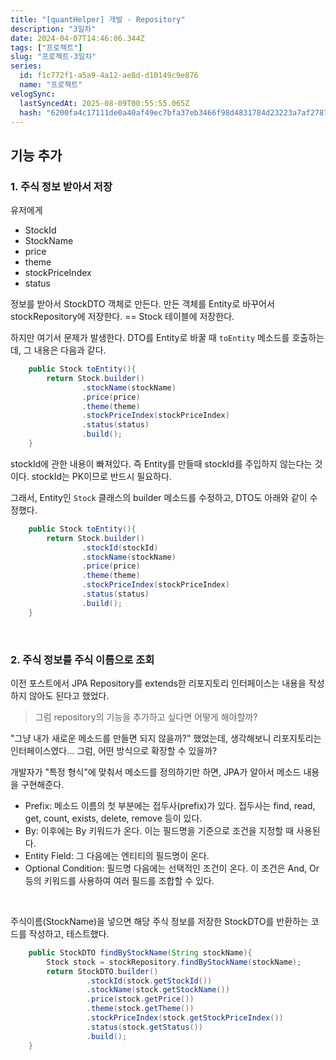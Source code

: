 ```yaml
---
title: "[quantHelper] 개발 - Repository"
description: "3일차"
date: 2024-04-07T14:46:06.344Z
tags: ["프로젝트"]
slug: "프로젝트-3일차"
series:
  id: f1c772f1-a5a9-4a12-ae8d-d10149c9e876
  name: "프로젝트"
velogSync:
  lastSyncedAt: 2025-08-09T00:55:55.065Z
  hash: "6200fa4c17111de0a40af49ec7bfa37eb3466f98d4831784d23223a7af2787fd"
---
```


## 기능 추가

### 1. 주식 정보 받아서 저장

유저에게 
- StockId
- StockName
- price
- theme
- stockPriceIndex
- status

정보를 받아서 StockDTO 객체로 만든다.
만든 객체를 Entity로 바꾸어서 stockRepository에 저장한다.
== Stock 테이블에 저장한다.

하지만 여기서 문제가 발생한다.
DTO를 Entity로 바꿀 때 ```toEntity``` 메소드를 호출하는데, 그 내용은 다음과 같다.
```java
    public Stock toEntity(){
        return Stock.builder()
                .stockName(stockName)
                .price(price)
                .theme(theme)
                .stockPriceIndex(stockPriceIndex)
                .status(status)
                .build();
    }
```

stockId에 관한 내용이 빠져있다.
즉 Entity를 만들때 stockId를 주입하지 않는다는 것이다.
stockId는 PK이므로 반드시 필요하다.

그래서, Entity인 ```Stock``` 클래스의 builder 메소드를 수정하고, DTO도 아래와 같이 수정했다.
```java
    public Stock toEntity(){
        return Stock.builder()
        		.stockId(stockId)
                .stockName(stockName)
                .price(price)
                .theme(theme)
                .stockPriceIndex(stockPriceIndex)
                .status(status)
                .build();
    }
```


<br>

### 2. 주식 정보를 주식 이름으로 조회
이전 포스트에서 JPA Repository를 extends한 리포지토리 인터페이스는 내용을 작성하지 않아도 된다고 했었다.
> 그럼 repository의 기능을 추가하고 싶다면 어떻게 해야할까?

"그냥 내가 새로운 메소드를 만들면 되지 않을까?" 했었는데, 생각해보니 리포지토리는 인터페이스였다...
그럼, 어떤 방식으로 확장할 수 있을까?

개발자가 "특정 형식"에 맞춰서 메소드를 정의하기만 하면, JPA가 알아서 메소드 내용을 구현해준다.

- Prefix: 메소드 이름의 첫 부분에는 접두사(prefix)가 있다. 접두사는 find, read, get, count, exists, delete, remove 등이 있다.
- By: 이후에는 By 키워드가 온다. 이는 필드명을 기준으로 조건을 지정할 때 사용된다.
- Entity Field: 그 다음에는 엔티티의 필드명이 온다.
- Optional Condition: 필드명 다음에는 선택적인 조건이 온다. 이 조건은 And, Or 등의 키워드를 사용하여 여러 필드를 조합할 수 있다.

<br>

주식이름(StockName)을 넣으면 해당 주식 정보를 저장한 StockDTO를 반환하는 코드를 작성하고, 테스트했다.

```java
    public StockDTO findByStockName(String stockName){
        Stock stock = stockRepository.findByStockName(stockName);
        return StockDTO.builder()
                 .stockId(stock.getStockId())
                 .stockName(stock.getStockName())
                 .price(stock.getPrice())
                 .theme(stock.getTheme())
                 .stockPriceIndex(stock.getStockPriceIndex())
                 .status(stock.getStatus())
                 .build();
    }
```